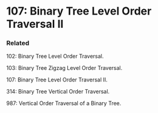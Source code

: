 # 107: Binary Tree Level Order Traversal II

### Related
102: Binary Tree Level Order Traversal.

103: Binary Tree Zigzag Level Order Traversal.

107: Binary Tree Level Order Traversal II.

314: Binary Tree Vertical Order Traversal.

987: Vertical Order Traversal of a Binary Tree.